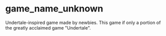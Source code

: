 # game_name_unknown
Undertale-inspired game made by newbies. This game if only a portion of the greatly acclaimed game "Undertale".
